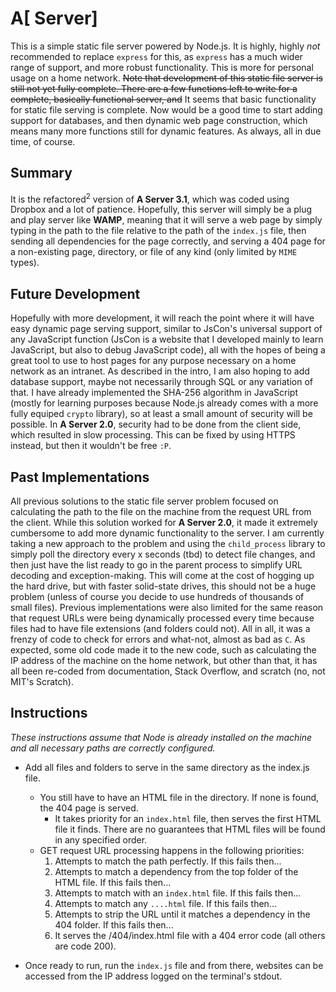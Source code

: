 # A[ Server]
This is a simple static file server powered by Node.js. It is highly, highly *not* 
recommended to replace `express` for this, as `express` has a much wider range of
support, and more robust functionality. This is more for personal usage on a home 
network. ~~Note that development of this static file server is still not yet fully
complete. There are a few functions left to write for a complete, basically functional
server, and~~ It seems that basic functionality for static file serving is complete.
Now would be a good time to start adding support for databases, and then dynamic web
page construction, which means many more functions still for dynamic features. As
always, all in due time, of course.

## Summary
It is the refactored<sup>2</sup> version of **A Server 3.1**, which was coded using
Dropbox and a lot of patience. Hopefully, this server will simply be a plug and play
server like **WAMP**, meaning that it will serve a web page by simply typing in the path
to the file relative to the path of the `index.js` file, then sending all dependencies
for the page correctly, and serving a 404 page for a non-existing page, directory, or
file of any kind (only limited by `MIME` types). 

## Future Development
Hopefully with more development, it will reach the point where it will have easy dynamic page
serving support, similar to JsCon's universal support of any JavaScript function (JsCon is a
website that I developed mainly to learn JavaScript, but also to debug JavaScript code), all
with the hopes of being a great tool to use to host pages for any purpose necessary on a home
network as an intranet. As described in the intro, I am also hoping to add database support,
maybe not necessarily through SQL or any variation of that. I have already implemented the 
SHA-256 algorithm in JavaScript (mostly for learning purposes because Node.js already comes with
a more fully equiped `crypto` library), so at least a small amount of security will be possible.
In **A Server 2.0**, security had to be done from the client side, which resulted in slow 
processing. This can be fixed by using HTTPS instead, but then it wouldn't be free `:P`.

## Past Implementations
All previous solutions to the static file server problem focused on calculating
the path to the file on the machine from the request URL from the client. While
this solution worked for **A Server 2.0**, it made it extremely cumbersome to
add more dynamic functionality to the server. I am currently taking a new approach
to the problem and using the `child_process` library to simply poll the directory every x
seconds (tbd) to detect file changes, and then just have the list ready to go
in the parent process to simplify URL decoding and exception-making. This will
come at the cost of hogging up the hard drive, but with faster solid-state drives,
this should not be a huge problem (unless of course you decide to use hundreds of
thousands of small files). Previous implementations were also limited for the
same reason that request URLs were being dynamically processed every time because
files had to have file extensions (and folders could not). All in all, it was a
frenzy of code to check for errors and what-not, almost as bad as `C`. As expected,
some old code made it to the new code, such as calculating the IP address of the
machine on the home network, but other than that, it has all been re-coded from
documentation, Stack Overflow, and scratch (no, not MIT's Scratch).

## Instructions
*These instructions assume that Node is already installed on the machine and all necessary paths are correctly configured.*

* Add all files and folders to serve in the same directory as the index.js file.
  * You still have to have an HTML file in the directory. If none is found, the 404 page is served.
    * It takes priority for an `index.html` file, then serves the first HTML file it finds. There are no guarantees that HTML files will be found in any specified order.
  * GET request URL processing happens in the following priorities:
    1. Attempts to match the path perfectly. If this fails then...
    2. Attempts to match a dependency from the top folder of the HTML file. If this fails then...
    3. Attempts to match with an `index.html` file. If this fails then...
    4. Attempts to match any `....html` file. If this fails then...
    5. Attempts to strip the URL until it matches a dependency in the 404 folder. If this fails then...
    6. It serves the /404/index.html file with a 404 error code (all others are code 200).

* Once ready to run, run the `index.js` file and from there, websites can be accessed from the IP address logged on the terminal's stdout.